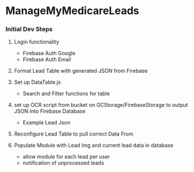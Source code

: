 # ManageMyMedicareLeads

### Initial Dev Steps

1. Login functionality
    * Firebase Auth Google
    * Firebase Auth Email
  
2. Format Lead Table with generated JSON from Firebase

3. Set up DataTable.js
    * Search and Filter functions for table

4. set up OCR script from bucket on GCStorage/FirebaseStorage to output JSON into Firebase Database
    * Example Lead Json

5. Reconfigure Lead Table to pull correct Data From

6. Populate Module with Lead Img and current lead data in database
    * allow module for each lead per user
    * notification of unprocessed leads
  
